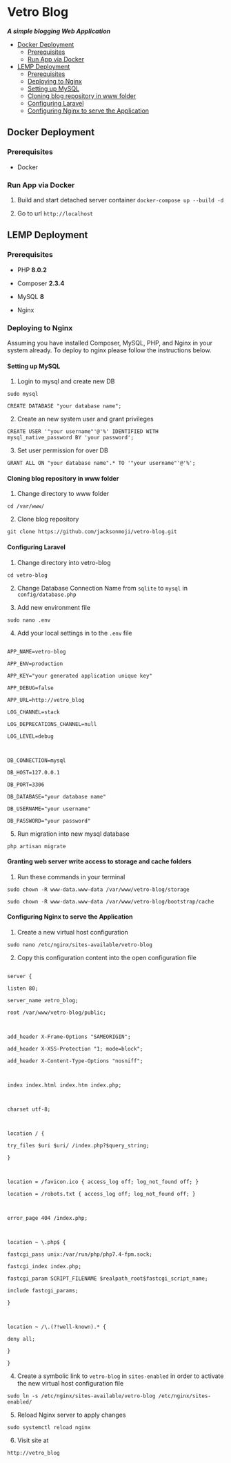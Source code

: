 # Vetro Blog

**_A simple blogging Web Application_**

-   [Docker Deployment](https://github.com/jacksonmoji/vetro-blog#Docker-Deployment)
    -   [Prerequisites](https://github.com/jacksonmoji/vetro-blog#Prerequisites)
    -   [Run App via Docker](https://github.com/jacksonmoji/vetro-blog#Run-App-via-Docker)
-   [LEMP Deployment](https://github.com/jacksonmoji/vetro-blog#LEMP-Deployment)
    -   [Prerequisites](https://github.com/jacksonmoji/vetro-blog#Prerequisites)
    -   [Deploying to Nginx](https://github.com/jacksonmoji/vetro-blog#Deploying-to-Nginx)
    -   [Setting up MySQL](https://github.com/jacksonmoji/vetro-blog#Setting-up-MySQL)
    -   [Cloning blog repository in www folder](https://github.com/jacksonmoji/vetro-blog#Cloning-blog-repository-in-www-folder)
    -   [Configuring Laravel](https://github.com/jacksonmoji/vetro-blog#Configuring-Laravel)
    -   [Configuring Nginx to serve the Application](https://github.com/jacksonmoji/vetro-blog#Configuring-Nginx-to-serve-the-Application)

## Docker Deployment

### Prerequisites

-   Docker

### Run App via Docker

1. Build and start detached server container
   `docker-compose up --build -d`

2. Go to url
   `http://localhost`

## LEMP Deployment

### Prerequisites

-   PHP **8.0.2**

-   Composer **2.3.4**

-   MySQL **8**

-   Nginx

### Deploying to Nginx

Assuming you have installed Composer, MySQL, PHP, and Nginx in your system already. To deploy to nginx please follow the instructions below.

#### Setting up MySQL

1. Login to mysql and create new DB

`sudo mysql`

`CREATE DATABASE "your database name";`

2. Create an new system user and grant privileges

`CREATE USER '"your username"'@'%' IDENTIFIED WITH mysql_native_password BY 'your password';`

3. Set user permission for over DB

`GRANT ALL ON "your database name".* TO '"your username"'@'%';`

#### Cloning blog repository in www folder

1. Change directory to www folder

`cd /var/www/`

2. Clone blog repository

`git clone https://github.com/jacksonmoji/vetro-blog.git`

#### Configuring Laravel

1. Change directory into vetro-blog

`cd vetro-blog`

2. Change Database Connection Name from `sqlite` to `mysql` in `config/database.php`

3. Add new environment file

`sudo nano .env`

4. Add your local settings in to the `.env` file

```

APP_NAME=vetro-blog

APP_ENV=production

APP_KEY="your generated application unique key"

APP_DEBUG=false

APP_URL=http://vetro_blog

LOG_CHANNEL=stack

LOG_DEPRECATIONS_CHANNEL=null

LOG_LEVEL=debug



DB_CONNECTION=mysql

DB_HOST=127.0.0.1

DB_PORT=3306

DB_DATABASE="your database name"

DB_USERNAME="your username"

DB_PASSWORD="your password"

```

5. Run migration into new mysql database

`php artisan migrate`

#### Granting web server write access to storage and cache folders

1. Run these commands in your terminal

`sudo chown -R www-data.www-data /var/www/vetro-blog/storage`

`sudo chown -R www-data.www-data /var/www/vetro-blog/bootstrap/cache`

#### Configuring Nginx to serve the Application

1. Create a new virtual host configuration

`sudo nano /etc/nginx/sites-available/vetro-blog`

2. Copy this configuration content into the open configuration file

```

server {

listen 80;

server_name vetro_blog;

root /var/www/vetro-blog/public;



add_header X-Frame-Options "SAMEORIGIN";

add_header X-XSS-Protection "1; mode=block";

add_header X-Content-Type-Options "nosniff";



index index.html index.htm index.php;



charset utf-8;



location / {

try_files $uri $uri/ /index.php?$query_string;

}



location = /favicon.ico { access_log off; log_not_found off; }

location = /robots.txt { access_log off; log_not_found off; }



error_page 404 /index.php;



location ~ \.php$ {

fastcgi_pass unix:/var/run/php/php7.4-fpm.sock;

fastcgi_index index.php;

fastcgi_param SCRIPT_FILENAME $realpath_root$fastcgi_script_name;

include fastcgi_params;

}



location ~ /\.(?!well-known).* {

deny all;

}

}

```

4. Create a symbolic link to `vetro-blog` in `sites-enabled` in order to activate the new virtual host configuration file

`sudo ln -s /etc/nginx/sites-available/vetro-blog /etc/nginx/sites-enabled/`

5. Reload Nginx server to apply changes

`sudo systemctl reload nginx`

6. Visit site at

`http://vetro_blog`
